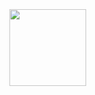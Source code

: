 <div align="center">
	<img height="137px" src="https://github-readme-stats.vercel.app/api?username=du-xinyi&hide_title=true&hide_border=true&show_icons=trueline_height=21&text_color=000&icon_color=000&bg_color=0,ea6161,ffc64d,fffc4d,52fa5a&theme=graywhite" />
</div>
